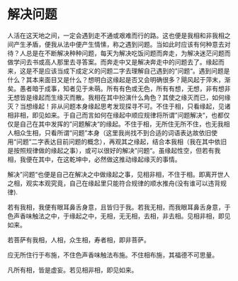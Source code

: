 # 解决问题


人活在这天地之间，一定会遇到走不通或艰难而行的路。这也便是我相和非我相之间产生矛盾，便我从法中便产生情愫，称之遇到问题。当如此时应该有何种意去对待？人总是在不断解决种种问题，每天为解决吃饭问题而奔走，为解决迷茫问题而做学问去书或高人那里去寻答案。而奔走中又是解决奔走中的问题去了。缘起而来，这是不是应该当成下成定义的问题二字去理解自己遇到的”问题“。遇到问题是什么？其本来面目又是什么？想明白这缘起是否又会明确很多？飓风起于萍末，渐矣。愚者暗于成事，知者见于未萌。所有有色或无色，所有有想，无想，非有想非无想皆是缘起而生缘灭而散。我相在其中扮演什么角色？其使之缘灭而已，如何缘灭？当想缘起！非从问题本身缘起思考发现探寻不可。不住于相，只看缘起，见诸相非相，即见如来。于自己而言如何在缘起中顺应规律将所谓”问题解决“，也都仅仅是自己在其中发挥的”问题解决“的缘起。不住于相，无所住无所不住，也无我相人相众生相，只看所谓“问题”本身（这里我尚找不到合适的词语表达故依旧使用“问题”二字表达目前问题的概念），再观其之缘起，结合本我相（我在其中依旧是按照规律做的缘起之事），或可以很好的解决”问题“。虽缘起性空，但若有我相，我便在其中，在这乾坤中，必然做这推动缘起缘灭的事情。

解决”问题“也便是自己在解决之中做缘起之事，见相非相，不住于相。即离开世人之相，观实本观究竟，自己在缘起里只能符合规律的顺水推舟(没有谁可以违背规律).

若有我相，我便有眼耳鼻舌身意，且皆归于我。若我无相，而我眼耳鼻舌身意，于色声香味触法之中，于缘起之中，无相，无无相，去相，非去相。见相非相，即见如来。

若菩萨有我相，人相，众生相，寿者相，即非菩萨。

应无所住行于布施，不住色声香味触法布施。不住相布施，其福德不可思量。

凡所有相，皆是虚妄。若见相非相，即见如来。

